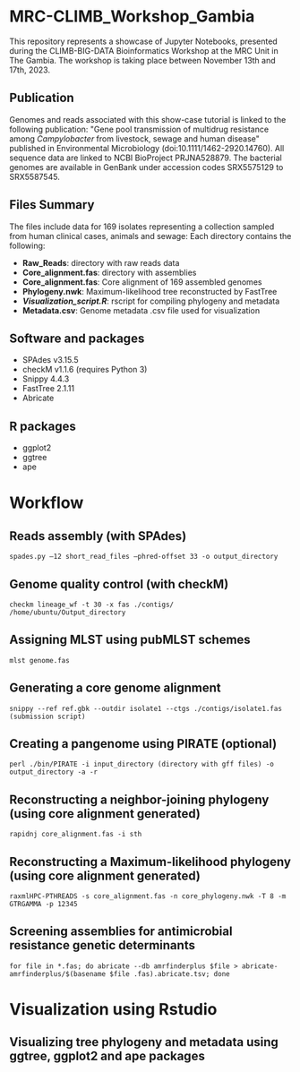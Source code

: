 # MRC-CLIMB_Workshop_Gambia
This repository represents a showcase of Jupyter Notebooks, presented during the CLIMB-BIG-DATA Bioinformatics Workshop at the MRC Unit in The Gambia. The workshop is taking place between November 13th and 17th, 2023.

## Publication
Genomes and reads associated with this show-case tutorial is linked to the following publication: "Gene pool transmission of multidrug resistance among _Campylobacter_ from livestock, sewage and human disease" published in Environmental Microbiology (doi:10.1111/1462-2920.14760). All sequence data are linked to NCBI BioProject PRJNA528879. The bacterial genomes are available in GenBank under accession codes SRX5575129 to SRX5587545.

## Files Summary
The files include data for 169 isolates representing a collection sampled from human clinical cases, animals and sewage: Each directory contains the following:
* **Raw_Reads**: directory with raw reads data
* **Core_alignment.fas**: directory with assemblies
* **Core_alignment.fas**: Core alignment of 169 assembled genomes  
* **Phylogeny.nwk**: Maximum-likelihood tree reconstructed by FastTree  
* **_Visualization_script.R_**: rscript for compiling phylogeny and metadata
* **Metadata.csv**: Genome metadata .csv file used for visualization  

## Software and packages
* SPAdes v3.15.5 
* checkM v1.1.6 (requires Python 3)
* Snippy 4.4.3
* FastTree 2.1.11 
* Abricate

## R packages
* ggplot2
* ggtree
* ape

# Workflow
## Reads assembly (with SPAdes)
```
spades.py –12 short_read_files –phred-offset 33 -o output_directory
```
## Genome quality control (with checkM)
```
checkm lineage_wf -t 30 -x fas ./contigs/ /home/ubuntu/Output_directory
```
## Assigning MLST using pubMLST schemes
```
mlst genome.fas
```
## Generating a core genome alignment
```
snippy --ref ref.gbk --outdir isolate1 --ctgs ./contigs/isolate1.fas (submission script)
```
## Creating a pangenome using PIRATE (optional)
```
perl ./bin/PIRATE -i input_directory (directory with gff files) -o output_directory -a -r
```
## Reconstructing a neighbor-joining phylogeny (using core alignment generated)
```
rapidnj core_alignment.fas -i sth
```
## Reconstructing a Maximum-likelihood phylogeny (using core alignment generated)
```
raxmlHPC-PTHREADS -s core_alignment.fas -n core_phylogeny.nwk -T 8 -m GTRGAMMA -p 12345 
```
## Screening assemblies for antimicrobial resistance genetic determinants
```
for file in *.fas; do abricate --db amrfinderplus $file > abricate-amrfinderplus/$(basename $file .fas).abricate.tsv; done
```
# Visualization using Rstudio
## Visualizing tree phylogeny and metadata using ggtree, ggplot2 and ape packages
